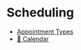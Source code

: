 # Scheduling

- [Appointment Types](/guide/scheduling/appointment-types/index.md)
- [🚧 Calendar](/guide/scheduling/calendar/index.md)
